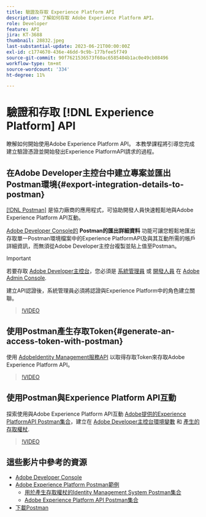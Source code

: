 ```yaml
---
title: 驗證及存取 Experience Platform API
description: 了解如何存取 Adobe Experience Platform API。
role: Developer
feature: API
jira: KT-3688
thumbnail: 28832.jpeg
last-substantial-update: 2023-06-21T00:00:00Z
exl-id: c1774670-436e-46dd-9c9b-177bfee5f749
source-git-commit: 90f7621536573f60ac6585404b1ac0e49cb08496
workflow-type: tm+mt
source-wordcount: '334'
ht-degree: 11%

---
```


# 驗證和存取 [!DNL Experience Platform] API

瞭解如何開始使用Adobe Experience Platform API。 本教學課程將引導您完成建立驗證憑證並開始發出Experience PlatformAPI請求的過程。

## 在Adobe Developer主控台中建立專案並匯出Postman環境{#export-integration-details-to-postman}

[[!DNL Postman]](https://www.postman.com/) 是協力廠商的應用程式，可協助開發人員快速輕鬆地與Adobe Experience Platform API互動。

[Adobe Developer Console的](https://developer.adobe.com/console/home) **Postman的匯出詳細資料** 功能可讓您輕鬆地匯出存取單一Postman環境檔案中的Experience PlatformAPI及與其互動所需的帳戶詳細資訊，而無須從Adobe Developer主控台複製並貼上值至Postman。

>[!IMPORTANT]
>
>若要存取 [Adobe Developer主控台](https://developer.adobe.com/console/home)，您必須是 [系統管理員](https://helpx.adobe.com/enterprise/using/admin-roles.html) 或 [開發人員](https://helpx.adobe.com/enterprise/using/manage-developers.html#:~:text=Add%20developers%20to%20a%20single%20product%20profile&amp;text=In%20the%20Admin%20Console%2C%20navigate,in%20the%20upper%2Dright%20corner.) 在 [Adobe Admin Console](https://adminconsole.adobe.com).
>
> 建立API認證後，系統管理員必須將認證與Experience Platform中的角色建立關聯。

>[!VIDEO](https://video.tv.adobe.com/v/28832/?quality=12&learn=on)




## 使用Postman產生存取Token{#generate-an-access-token-with-postman}

使用 [AdobeIdentity Management服務API](https://github.com/adobe/experience-platform-postman-samples/tree/master/apis/ims) 以取得存取Token來存取Adobe Experience Platform API。

>[!VIDEO](https://video.tv.adobe.com/v/29698/?quality=12&learn=on)


## 使用Postman與Experience Platform API互動

探索使用與Adobe Experience Platform API互動 [Adobe提供的Experience PlatformAPI Postman集合](https://github.com/adobe/experience-platform-postman-samples/tree/master/apis/experience-platform)，建立在 [Adobe Developer主控台環境變數](#export-integration-details-to-postman) 和 [產生的存取權杖](#generate-an-access-token-with-postman).

>[!VIDEO](https://video.tv.adobe.com/v/29704/?quality=12&learn=on)


## 這些影片中參考的資源

* [Adobe Developer Console](https://developer.adobe.com/console/home)
* [Adobe Experience Platform Postman範例](https://github.com/adobe/experience-platform-postman-samples)
   * [用於產生存取權杖的Identity Management System Postman集合](https://github.com/adobe/experience-platform-postman-samples/tree/master/apis/ims)
   * [Adobe Experience Platform API Postman集合](https://github.com/adobe/experience-platform-postman-samples/tree/master/apis/experience-platform)
* [下載Postman](https://www.postman.com/)
